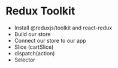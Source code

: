 <!-- #Food_App -->

<!-- /**
 * Header
 * - Logo
 * - Nav Items
 * Body
 *  -Search
 *  -Restaurant Container
 *  -Restaurant Cards
 *      -Image
 *      -Name of Res, Star Rating,Cusisine,Delivery Time
 * Footer
 *  -Copyright 
 *  -Links
 *  -Address
 *  -Contact
 */ -->

 # Redux Toolkit
- Install @reduxjs/toolkit and react-redux
-  Build our store
- Connect our store to our app
- Slice (cartSlice)
- dispatch(action)
- Selector